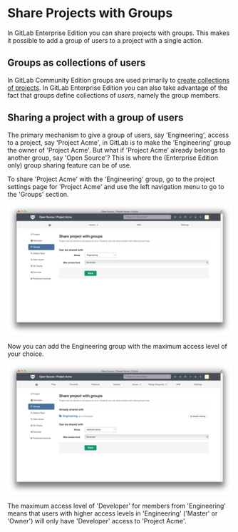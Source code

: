 # Share Projects with Groups

In GitLab Enterprise Edition you can share projects with groups.
This makes it possible to add a group of users to a project with a single action.

## Groups as collections of users

In GitLab Community Edition groups are used primarily to [create collections of projects](groups.md).
In GitLab Enterprise Edition you can also take advantage of the fact that groups define collections of _users_, namely the group members.

## Sharing a project with a group of users

The primary mechanism to give a group of users, say 'Engineering', access to a project, say 'Project Acme', in GitLab is to make the 'Engineering' group the owner of 'Project Acme'.
But what if 'Project Acme' already belongs to another group, say 'Open Source'?
This is where the (Enterprise Edition only) group sharing feature can be of use.

To share 'Project Acme' with the 'Engineering' group, go to the project settings page for 'Project Acme' and use the left navigation menu to go to the 'Groups' section.

![The 'Groups' section in the project settings screen (Enterprise Edition only)](groups/share_project_with_groups.png)

Now you can add the Engineering group with the maximum access level of your choice.

![Now 'Project Acme' is shared with 'Engineering' with a maximum access level of 'Developer'](groups/max_access_level.png)

The maximum access level of 'Developer' for members from 'Engineering' means that users with higher access levels in 'Engineering' ('Master' or 'Owner') will only have 'Developer' access to 'Project Acme'.
